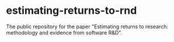 # estimating-returns-to-rnd
The public repository for the paper "Estimating returns to research: methodology and evidence from software R&amp;D".
